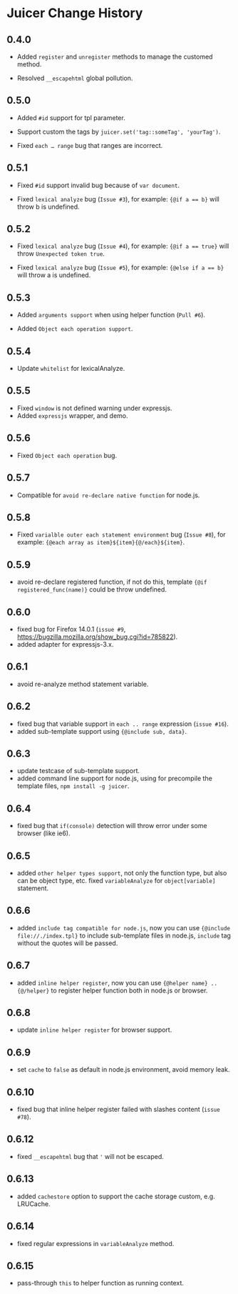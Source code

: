 Juicer Change History
=====================


0.4.0
-----

* Added `register` and `unregister` methods to manage the customed method.

* Resolved `__escapehtml` global pollution.


0.5.0
-----

* Added `#id` support for tpl parameter.

* Support custom the tags by `juicer.set('tag::someTag', 'yourTag')`.

* Fixed `each … range` bug that ranges are incorrect.

0.5.1
-----

* Fixed `#id` support invalid bug because of `var document`.

* Fixed `lexical analyze` bug (`Issue #3`), for example: `{@if a == b}` will throw b is undefined.

0.5.2
-----

* Fixed `lexical analyze` bug (`Issue #4`), for example: `{@if a == true}` will throw `Unexpected token true`.

* Fixed `lexical analyze` bug (`Issue #5`), for example: `{@else if a == b}` will throw a is undefined.

0.5.3
-----

* Added `arguments support` when using helper function (`Pull #6`).

* Added `Object each operation support`.

0.5.4
-----

* Update `whitelist` for lexicalAnalyze.

0.5.5
-----

* Fixed `window` is not defined warning under expressjs.
* Added `expressjs` wrapper, and demo.

0.5.6
-----

* Fixed `Object each operation` bug.

0.5.7
-----

* Compatible for `avoid re-declare native function` for node.js.

0.5.8
-----

* Fixed `varialble outer each statement environment` bug (`Issue #8`), for example: `{@each array as item}${item}{@/each}${item}`.

0.5.9
-----

* avoid re-declare registered function, if not do this, template `{@if registered_func(name)}` could be throw undefined.

0.6.0
-----

* fixed bug for Firefox 14.0.1 (`issue #9`, https://bugzilla.mozilla.org/show_bug.cgi?id=785822).
* added adapter for expressjs-3.x.

0.6.1
-----

* avoid re-analyze method statement variable.

0.6.2
-----

* fixed bug that variable support in `each .. range` expression (`issue #16`).
* added sub-template support using `{@include sub, data}`.

0.6.3
-----

* update testcase of sub-template support.
* added command line support for node.js, using for precompile the template files, `npm install -g juicer`.

0.6.4
-----

* fixed bug that `if(console)` detection will throw error under some browser (like ie6).

0.6.5
-----

* added `other helper types support`, not only the function type, but also can be object type, etc. fixed `variableAnalyze` for `object[variable]` statement.

0.6.6
-----
* added `include tag compatible for node.js`, now you can use `{@include file://./index.tpl}` to include sub-template files in node.js, `include` tag without the quotes will be passed.

0.6.7
-----
* added `inline helper register`, now you can use `{@helper name} .. {@/helper}` to register helper function both in node.js or browser.

0.6.8
-----
* update `inline helper register` for browser support.

0.6.9
-----
* set `cache` to `false` as default in node.js environment, avoid memory leak.

0.6.10
------
* fixed bug that inline helper register failed with slashes content (`issue #78`).

0.6.12
------
* fixed `__escapehtml` bug that `'` will not be escaped.

0.6.13
------
* added `cachestore` option to support the cache storage custom, e.g. LRUCache.

0.6.14
------
* fixed regular expressions in `variableAnalyze` method.

0.6.15
------
* pass-through `this` to helper function as running context.
